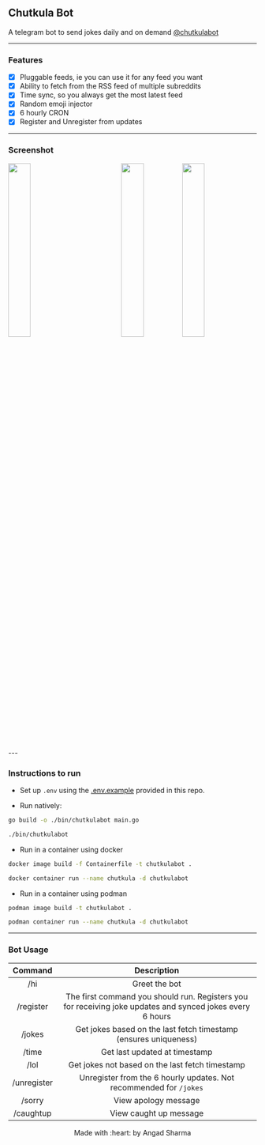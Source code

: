 ## Chutkula Bot
A telegram bot to send jokes daily and on demand [@chutkulabot](https://t.me/chutkulabot)

---

### Features

- [x] Pluggable feeds, ie you can use it for any feed you want
- [x] Ability to fetch from the RSS feed of multiple subreddits
- [x] Time sync, so you always get the most latest feed
- [x] Random emoji injector
- [x] 6 hourly CRON
- [x] Register and Unregister from updates

---

### Screenshot

<img src="https://user-images.githubusercontent.com/30529572/84050477-53da5a80-a99d-11ea-9793-4363be52e750.jpg" width=30% align="left" />
<img src="https://user-images.githubusercontent.com/30529572/84049320-cfd3a300-a99b-11ea-905a-6da539e6a0f7.jpg" width=30% align="right" />
<p align="center">
<img src="https://user-images.githubusercontent.com/30529572/84050467-52a92d80-a99d-11ea-8c62-26e9ecb2c5a7.jpg" width=30% align="center" />
</p>
---

### Instructions to run

* Set up `.env` using the [.env.example](./.env.example) provided in this repo.

* Run natively:

```sh
go build -o ./bin/chutkulabot main.go

./bin/chutkulabot
```

* Run in a container using docker

```sh
docker image build -f Containerfile -t chutkulabot .

docker container run --name chutkula -d chutkulabot
```

* Run in a container using podman

```sh
podman image build -t chutkulabot .

podman container run --name chutkula -d chutkulabot
```

---

### Bot Usage

| Command | Description |
|:-------:|:-----------:|
| /hi | Greet the bot |
| /register | The first command you should run. Registers you for receiving joke updates and synced jokes every 6 hours |
| /jokes | Get jokes based on the last fetch timestamp (ensures uniqueness) |
| /time | Get last updated at timestamp |
| /lol | Get jokes not based on the last fetch timestamp | 
| /unregister | Unregister from the 6 hourly updates. Not recommended for `/jokes` |
| /sorry | View apology message |
| /caughtup | View caught up message |

<p align="center">
Made with :heart: by Angad Sharma
</p>
